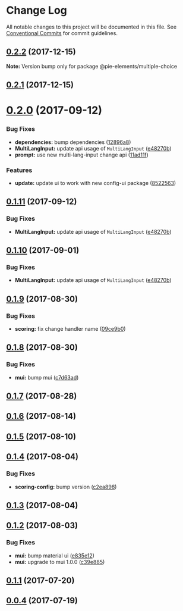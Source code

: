 # Change Log

All notable changes to this project will be documented in this file.
See [Conventional Commits](https://conventionalcommits.org) for commit guidelines.

<a name="0.2.2"></a>
## [0.2.2](https://github.com/PieElements/pie-elements/compare/@pie-elements/multiple-choice@0.2.1...@pie-elements/multiple-choice@0.2.2) (2017-12-15)




**Note:** Version bump only for package @pie-elements/multiple-choice

<a name="0.2.1"></a>
## [0.2.1](https://github.com/PieElements/pie-elements/compare/@pie-elements/multiple-choice@0.2.0...@pie-elements/multiple-choice@0.2.1) (2017-12-15)




<a name="0.2.0"></a>
# [0.2.0](https://github.com/PieElements/pie-elements/compare/@pie-elements/multiple-choice@0.1.9...@pie-elements/multiple-choice@0.2.0) (2017-09-12)


### Bug Fixes

* **dependencies:** bump dependencies ([12896a8](https://github.com/PieElements/pie-elements/commit/12896a8))
* **MultiLangInput:** update api usage of `MultiLangInput` ([e48270b](https://github.com/PieElements/pie-elements/commit/e48270b))
* **prompt:** use new multi-lang-input change api ([11ad11f](https://github.com/PieElements/pie-elements/commit/11ad11f))


### Features

* **update:** update ui to work with new config-ui package ([8522563](https://github.com/PieElements/pie-elements/commit/8522563))




<a name="0.1.11"></a>
## [0.1.11](https://github.com/PieElements/pie-elements/compare/@pie-elements/multiple-choice@0.1.9...@pie-elements/multiple-choice@0.1.11) (2017-09-12)


### Bug Fixes

* **MultiLangInput:** update api usage of `MultiLangInput` ([e48270b](https://github.com/PieElements/pie-elements/commit/e48270b))




<a name="0.1.10"></a>
## [0.1.10](https://github.com/PieElements/pie-elements/compare/@pie-elements/multiple-choice@0.1.9...@pie-elements/multiple-choice@0.1.10) (2017-09-01)


### Bug Fixes

* **MultiLangInput:** update api usage of `MultiLangInput` ([e48270b](https://github.com/PieElements/pie-elements/commit/e48270b))




<a name="0.1.9"></a>
## [0.1.9](https://github.com/PieElements/pie-elements/compare/@pie-elements/multiple-choice@0.1.8...@pie-elements/multiple-choice@0.1.9) (2017-08-30)


### Bug Fixes

* **scoring:** fix change handler name ([09ce9b0](https://github.com/PieElements/pie-elements/commit/09ce9b0))




<a name="0.1.8"></a>
## [0.1.8](https://github.com/PieElements/pie-elements/compare/@pie-elements/multiple-choice@0.1.7...@pie-elements/multiple-choice@0.1.8) (2017-08-30)


### Bug Fixes

* **mui:** bump mui ([c7d63ad](https://github.com/PieElements/pie-elements/commit/c7d63ad))




<a name="0.1.7"></a>
## [0.1.7](https://github.com/PieElements/pie-elements/compare/@pie-elements/multiple-choice@0.1.6...@pie-elements/multiple-choice@0.1.7) (2017-08-28)




<a name="0.1.6"></a>
## [0.1.6](https://github.com/PieElements/pie-elements/compare/@pie-elements/multiple-choice@0.1.5...@pie-elements/multiple-choice@0.1.6) (2017-08-14)




<a name="0.1.5"></a>
## [0.1.5](https://github.com/PieElements/pie-elements/compare/@pie-elements/multiple-choice@0.1.4...@pie-elements/multiple-choice@0.1.5) (2017-08-10)




<a name="0.1.4"></a>
## [0.1.4](https://github.com/PieElements/pie-elements/compare/@pie-elements/multiple-choice@0.1.3...@pie-elements/multiple-choice@0.1.4) (2017-08-04)


### Bug Fixes

* **scoring-config:** bump version ([c2ea898](https://github.com/PieElements/pie-elements/commit/c2ea898))




<a name="0.1.3"></a>
## [0.1.3](https://github.com/PieElements/pie-elements/compare/@pie-elements/multiple-choice@0.1.2...@pie-elements/multiple-choice@0.1.3) (2017-08-04)




<a name="0.1.2"></a>
## [0.1.2](https://github.com/PieElements/pie-elements/compare/@pie-elements/multiple-choice@0.1.1...@pie-elements/multiple-choice@0.1.2) (2017-08-03)


### Bug Fixes

* **mui:** bump material ui ([e835e12](https://github.com/PieElements/pie-elements/commit/e835e12))
* **mui:** upgrade to mui 1.0.0 ([c39e885](https://github.com/PieElements/pie-elements/commit/c39e885))




<a name="0.1.1"></a>
## [0.1.1](https://github.com/PieElements/pie-elements/compare/@pie-elements/multiple-choice@0.1.0...@pie-elements/multiple-choice@0.1.1) (2017-07-20)




<a name="0.0.4"></a>
## [0.0.4](https://github.com/PieElements/pie-elements/compare/@pie-elements/multiple-choice@0.0.3...@pie-elements/multiple-choice@0.0.4) (2017-07-19)
